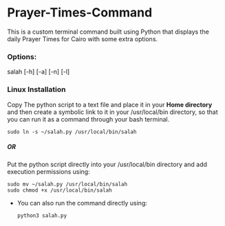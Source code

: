 # Prayer-Times-Command

This is a custom terminal command built using Python that displays the daily Prayer Times for Cairo with some extra options.


### Options:
salah [-h] [-a] [-n] [-l]

### Linux Installation
Copy The python script to a text file and place it in your **Home directory** and then create a symbolic link to it in your /usr/local/bin directory, so that you can run it as a command through your bash terminal. 
```
sudo ln -s ~/salah.py /usr/local/bin/salah
```
##### OR
Put the python script directly into your /usr/local/bin directory and add execution permissions using:
```
sudo mv ~/salah.py /usr/local/bin/salah
sudo chmod +x /usr/local/bin/salah
```
- You can also run the command directly using:
	```
	python3 salah.py
	```
